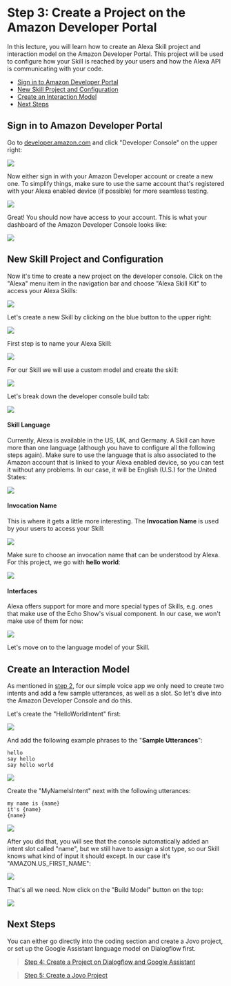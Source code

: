 # Step 3: Create a Project on the Amazon Developer Portal

In this lecture, you will learn how to create an Alexa Skill project and interaction model on the Amazon Developer Portal. This project will be used to configure how your Skill is reached by your users and how the Alexa API is communicating with your code.

* [Sign in to Amazon Developer Portal](#sign-in-to-amazon-developer-portal)
* [New Skill Project and Configuration](#new-skill-project-and-configuration)
* [Create an Interaction Model](#create-an-interaction-model)
* [Next Steps](#next-steps)

## Sign in to Amazon Developer Portal

Go to [developer.amazon.com](https://developer.amazon.com) and click "Developer Console" on the upper right:

![](./img/amazon_developer_landingPage.png)

Now either sign in with your Amazon Developer account or create a new one. To simplify things, make sure to use the same account that's registered with your Alexa enabled device (if possible) for more seamless testing.

![](./img/amazon-sign-in.jpg)

Great! You should now have access to your account. This is what your dashboard of the Amazon Developer Console looks like:

![](./img/amazon-developer-console.jpg)

## New Skill Project and Configuration

Now it's time to create a new project on the developer console. Click on the "Alexa" menu item in the navigation bar and choose "Alexa Skill Kit" to access your Alexa Skills:

![](./img/get-started-with-alexa.jpg)

Let's create a new Skill by clicking on the blue button to the upper right:

![](./img/amazon_developer_alexa_landingPage.png)

First step is to name your Alexa Skill:

![](./img/amazon_developer_alexa_skill_name.png)

For our Skill we will use a custom model and create the skill:

![](./img/amazon_developer_alexa_skill_customModel.png)

Let's break down the developer console build tab:

![](./img/amazon_developer_alexa_skill_build.png)

#### Skill Language

Currently, Alexa is available in the US, UK, and Germany. A Skill can have more than one language (although you have to configure all the following steps again). Make sure to use the language that is also associated to the Amazon account that is linked to your Alexa enabled device, so you can test it without any problems. In our case, it will be English (U.S.) for the United States:

![](./img/amazon_developer_alexa_skill_language.png)

#### Invocation Name

This is where it gets a little more interesting. The **Invocation Name** is used by your users to access your Skill:

![](./img/alexa-wake-word-invocation.jpg)

Make sure to choose an invocation name that can be understood by Alexa. For this project, we go with **hello world**: 

![](./img/amazon_developer_alexa_invocation.png)

#### Interfaces

Alexa offers support for more and more special types of Skills, e.g. ones that make use of the Echo Show's visual component. In our case, we won't make use of them for now:

![](./img/amazon_developer_alexa_interfaces.png)

Let's move on to the language model of your Skill.

## Create an Interaction Model

As mentioned in [step 2](./step-2-introduction-language-models.md), for our simple voice app we only need to create two intents and add a few sample utterances, as well as a slot. So let's dive into the Amazon Developer Console and do this.

Let's create the "HelloWorldIntent" first:

![](./img/helloworldintent.jpg)

And add the following example phrases to the "**Sample Utterances**":

```text
hello
say hello
say hello world
```

![](./img/amazon_developer_alexa_helloWorldIntent_utterances.png)

Create the "MyNameIsIntent" next with the following utterances:

```text
my name is {name}
it's {name}
{name}
```

![](./img/amazon_developer_alexa_myNameIsIntent.png)

After you did that, you will see that the console automatically added an intent slot called "name", but we still have to assign a slot type, so our Skill knows what kind of input it should except. In our case it's "AMAZON.US_FIRST_NAME":

![](./img/amazon_developer_alexa_slotType.png)

That's all we need. Now click on the "Build Model" button on the top:

![](./img/amazon_developer_alexa_buildModel.png)

## Next Steps

You can either go directly into the coding section and create a Jovo project, or set up the Google Assistant language model on Dialogflow first.

> [Step 4: Create a Project on Dialogflow and Google Assistant](./step-4-dialogflow-google-assistant.md)

> [Step 5: Create a Jovo Project](./step-5-create-jovo-project.md)


<!--[metadata]: { "description": "In this lecture, you will learn how to create an Alexa Skill project and interaction model on the Amazon Developer Portal.", "author": "jan-koenig" }-->

